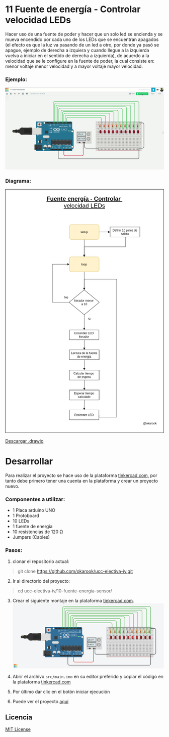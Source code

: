 # 11 Fuente de energía - Controlar velocidad LEDs

Hacer uso de una fuente de poder y hacer que un solo led se  encienda y se mueva encendido por cada uno de los LEDs que se encuentran apagados (el efecto es que la luz va pasando de un led a otro, por donde ya pasó se apague, ejemplo de derecha a izquiera y cuando llegue a la izquierda vuelva a iniciar en el sentido de derecha a izquierda), de acuerdo a la velocidad que se le configure en la fuente de poder, la cual consiste en: menor voltaje menor velocidad y a mayor voltaje mayor velocidad.

### Ejemplo:
![Ejemplo](./assets/operation.gif)

### Diagrama:
![Diagrama](./assets/diagram.png)

[Descargar .drawio](./assets/diagram.drawio)

# Desarrollar

Para realizar el proyecto se hace uso de la plataforma [tinkercad.com](https://www.tinkercad.com/), por tanto debe primero tener una cuenta en la plataforma y crear un proyecto nuevo.

### Componentes a utilizar:
- 1 Placa arduino UNO
- 1 Protoboard
- 10 LEDs
- 1 fuente de energía
- 10 resistencias de 120 Ω
- Jumpers (Cables)

### Pasos:
1. clonar el repositorio actual:
  > git clone https://github.com/okarook/ucc-electiva-iv.git

2. Ir al directorio del proyecto:
  > cd ucc-electiva-iv/10-fuente-energia-sensor/

3. Crear el siguiente montaje en la plataforma [tinkercad.com](https://www.tinkercad.com/).
![Circuito](./assets/circuitAssembly.png)

4. Abrir el archivo `src/main.ino` en su editor preferido y copiar el código en la plataforma [tinkercad.com](https://www.tinkercad.com/)

5. Por último dar clic en el botón iniciar ejecución

6. Puede ver el proyecto [aquí](https://www.tinkercad.com/things/7ZYVtlgUccF)

## Licencia
[MIT License](./../LICENSE)
